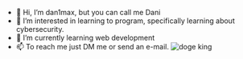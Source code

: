 - 👋 Hi, I’m dan1max, but you can call me Dani
- 👀 I’m interested in learning to program, specifically learning about cybersecurity.
- 🌱 I’m currently learning web development
- 📫 To reach me just DM me or send an e-mail.
![doge king](https://github.com/dan1max/dan1max/assets/154277102/17e29c0a-31e3-4272-a628-e391e2ded02d)

